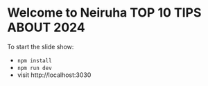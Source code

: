 # Welcome to  Neiruha TOP 10 TIPS ABOUT 2024

To start the slide show:

- `npm install`
- `npm run dev`
- visit http://localhost:3030

